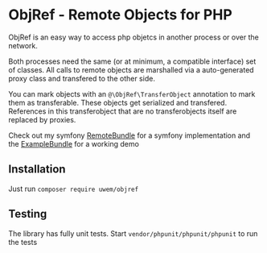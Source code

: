 # ObjRef - Remote Objects for PHP

ObjRef is an easy way to access php objetcs in another process or over the network.

Both processes need the same (or at minimum, a compatible interface) set of classes. All calls to remote objects are marshalled via a auto-generated proxy class and transfered to the other side.

You can mark objects with an `@\ObjRef\TransferObject` annotation to mark them as transferable. These objects get serialized and transfered. References in this transferobject that are no transferobjects itself are replaced by proxies.

Check out my symfony [RemoteBundle](https://github.com/UweM/ObjRef-RemoteBundle) for a symfony implementation and the [ExampleBundle](https://github.com/UweM/ObjRef-ExampleBundle) for a working demo

## Installation
Just run `composer require uwem/objref`
## Testing
The library has fully unit tests. Start `vendor/phpunit/phpunit/phpunit` to run the tests

